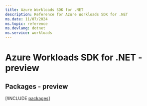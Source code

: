 ```yaml
---
title: Azure Workloads SDK for .NET
description: Reference for Azure Workloads SDK for .NET
ms.date: 11/07/2024
ms.topic: reference
ms.devlang: dotnet
ms.service: workloads
---
```

# Azure Workloads SDK for .NET - preview
## Packages - preview
[!INCLUDE [packages](workloads-index.md)]